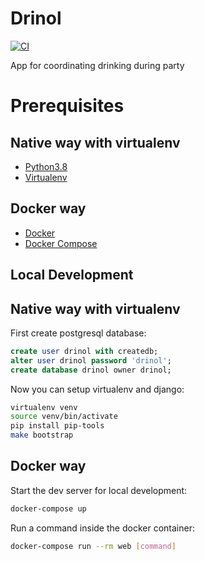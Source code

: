 # Drinol

[![CI](https://github.com/nekeal/drinol/workflows/backend.yml/badge.svg)](https://github.com/nekeal/drinol/actions)

App for coordinating drinking during party

# Prerequisites

## Native way with virtualenv
- [Python3.8](https://www.python.org/downloads/)
- [Virtualenv](https://virtualenv.pypa.io/en/latest/)

## Docker way
- [Docker](https://docs.docker.com/engine/install/)  
- [Docker Compose](https://docs.docker.com/compose/install/)  

## Local Development

## Native way with virtualenv

First create postgresql database:

```sql
create user drinol with createdb;
alter user drinol password 'drinol';
create database drinol owner drinol;
```
Now you can setup virtualenv and django:
```bash
virtualenv venv
source venv/bin/activate
pip install pip-tools
make bootstrap
```

## Docker way

Start the dev server for local development:
```bash
docker-compose up
```

Run a command inside the docker container:

```bash
docker-compose run --rm web [command]
```
